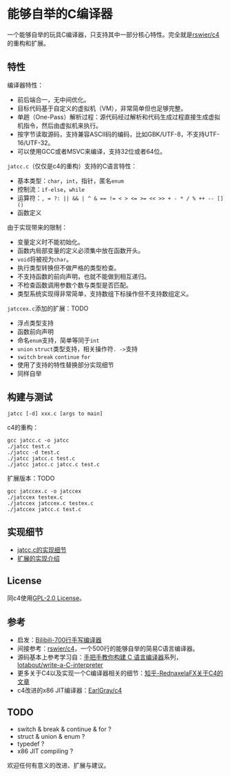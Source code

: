 # 能够自举的C编译器

一个能够自举的玩具C编译器，只支持其中一部分核心特性。完全就是[rswier/c4](https://github.com/rswier/c4)的重构和扩展。

## 特性

编译器特性：
- 前后端合一，无中间优化。
- 目标代码基于自定义的虚拟机（VM），非常简单但也足够完整。
- 单趟（One-Pass）解析过程：源代码经过解析和代码生成过程直接生成虚拟机指令，然后由虚拟机来执行。
- 按字节读取源码，支持兼容ASCII码的编码，比如GBK/UTF-8，不支持UTF-16/UTF-32。
- 可以使用GCC或者MSVC来编译，支持32位或者64位。

`jatcc.c`（仅仅是c4的重构）支持的C语言特性：
- 基本类型：`char`，`int`，指针，匿名`enum`
- 控制流：`if-else`，`while`
- 运算符：`, = ?: || && | ^ & == != < > <= >= << >> + - * / % ++ -- [] ()`
- 函数定义

由于实现带来的限制：
- 变量定义时不能初始化。
- 函数内局部变量的定义必须集中放在函数开头。
- `void`将被视为`char`。
- 执行类型转换但不做严格的类型检查。
- 不支持函数的前向声明，也就不能做到相互递归。
- 不检查函数调用参数个数与类型是否匹配。
- 类型系统实现得非常简单，支持数组下标操作但不支持数组定义。

`jatccex.c`添加的扩展：TODO
- 浮点类型支持
- 函数前向声明
- 命名`enum`支持，简单等同于`int`
- `union` `struct`类型支持，相关操作符`. ->`支持
- `switch` `break` `continue` `for`
- 使用了支持的特性替换部分实现细节
- 同样自举

## 构建与测试

```shell
jatcc [-d] xxx.c [args to main]
```

c4的重构：

```shell
gcc jatcc.c -o jatcc
./jatcc test.c
./jatcc -d test.c
./jatcc jatcc.c test.c
./jatcc jatcc.c jatcc.c test.c
```

扩展版本：TODO
```shell
gcc jatccex.c -o jatccex
./jatccex testex.c
./jatccex jatccex.c testex.c
./jatccex jatcc.c test.c
```

## 实现细节

- [jatcc.c的实现细节](jatcc.md)
- [扩展的实现介绍](jatccex.md)

## License

同c4使用[GPL-2.0 License](LICENSE)。

## 参考

- 启发：[Bilibili-700行手写编译器](https://www.bilibili.com/video/BV1Kf4y1V783)
- 间接参考：[rswier/c4](https://github.com/rswier/c4)，一个500行的能够自举的简易C语言编译器。
- 源码基本上参考学习自：[手把手教你构建 C 语言编译器](https://lotabout.me/2015/write-a-C-interpreter-0/)系列，[lotabout/write-a-C-interpreter](https://github.com/lotabout/write-a-C-interpreter)
- 更多关于C4以及实现一个C编译器相关的细节：[知乎-RednaxelaFX关于C4的文章](https://www.zhihu.com/question/28249756/answer/84307453)
- c4改进的x86 JIT编译器：[EarlGray/c4](https://github.com/EarlGray/c4)

## TODO

- switch & break & continue & for ?
- struct & union & enum  ?
- typedef ?
- x86 JIT compiling ?

欢迎任何有意义的改进、扩展与建议。